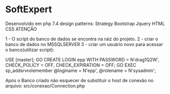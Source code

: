 # SoftExpert
Desenvolvido em php 7.4
design patterns: Strategy
Bootstrap
Jquery
HTML
CSS
ATENÇÃO

1 - O script do banco de dados se encontra na raiz do projeto.
2 - criar o banco de dados no MSSQLSERVER
3 - criar um usuário novo para acessar o banco(utilizar script):

USE [master];
GO
CREATE LOGIN epp 
    WITH PASSWORD    = N'drag1Q2W',
    CHECK_POLICY     = OFF,
    CHECK_EXPIRATION = OFF;
GO
EXEC sp_addsrvrolemember 
    @loginame = N'epp', 
    @rolename = N'sysadmin';


Após o Banco criado não esquecer de substituir o host de conexão no arquivo: src/conexao/Connection.php
